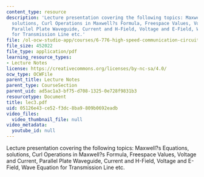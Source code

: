 ```yaml
---
content_type: resource
description: 'Lecture presentation covering the following topics: Maxwell?s Equations,
  solutions, Curl Operations in Maxwell?s Formula, Freespace Values, Voltage and Current,
  Parallel Plate Waveguide, Current and H-Field, Voltage and E-Field, Wave Equation
  for Transmission Line etc.'
file: /ol-ocw-studio-app/courses/6-776-high-speed-communication-circuits-spring-2005/05126e43ce52f3dc8ba9809b0692eadb_lec3.pdf
file_size: 452022
file_type: application/pdf
learning_resource_types:
- Lecture Notes
license: https://creativecommons.org/licenses/by-nc-sa/4.0/
ocw_type: OCWFile
parent_title: Lecture Notes
parent_type: CourseSection
parent_uid: ad5ac1a3-bf75-d708-1325-0e728f9831b3
resourcetype: Document
title: lec3.pdf
uid: 05126e43-ce52-f3dc-8ba9-809b0692eadb
video_files:
  video_thumbnail_file: null
video_metadata:
  youtube_id: null
---
```

Lecture presentation covering the following topics: Maxwell?s Equations, solutions, Curl Operations in Maxwell?s Formula, Freespace Values, Voltage and Current, Parallel Plate Waveguide, Current and H-Field, Voltage and E-Field, Wave Equation for Transmission Line etc.